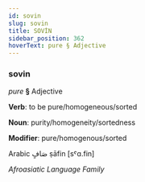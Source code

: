 ```yaml
---
id: sovin
slug: sovin
title: SOVİN
sidebar_position: 362
hoverText: pure § Adjective
---
```


### sovin

*pure* **§** Adjective

**Verb**: to be pure/homogeneous/sorted

**Noun**: purity/homogeneity/sortedness

**Modifier**: pure/homogenous/sorted

Arabic صَافٍ ṣāfin [sˤɑ.fin]

*Afroasiatic Language Family*